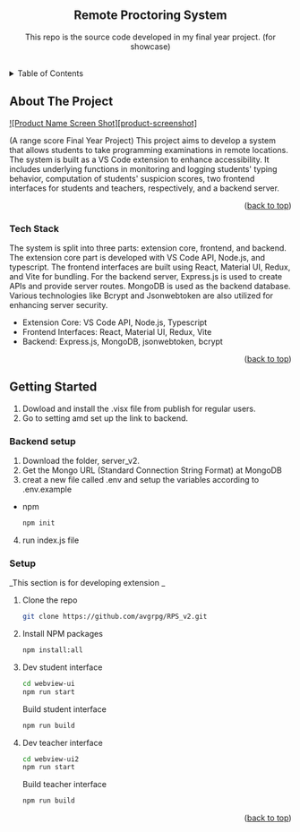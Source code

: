 

<!-- PROJECT LOGO -->
<br />
<div align="center">

  <h2 align="center">Remote Proctoring System</h2>

  <p align="center">
    This repo is the source code developed in my final year project. (for showcase)
    <br />
  </p>
  <br>
</div>



<!-- TABLE OF CONTENTS -->
<details>
  <summary>Table of Contents</summary>
  <ol>
    <li>
      <a href="#about-the-project">About The Project</a>
      <ul>
        <li><a href="#built-with">Tech Stack</a></li>
      </ul>
    </li>
    <li>
      <a href="#getting-started">Getting Started</a>
      <ul>
        <li><a href="#prerequisites">Backend setup</a></li>
        <li><a href="#installation">Setup</a></li>
      </ul>
    </li>
  </ol>
</details>



<!-- ABOUT THE PROJECT -->
## About The Project

[![Product Name Screen Shot][product-screenshot]]()

(A range score Final Year Project) This project aims to develop a system that allows students to take programming examinations in remote locations. The system is built as a VS Code extension to enhance accessibility. It includes underlying functions in monitoring and logging students' typing behavior, computation of students' suspicion scores, two frontend interfaces for students and teachers, respectively, and a backend server.

<p align="right">(<a href="#readme-top">back to top</a>)</p>



### Tech Stack

The system is split into three parts: extension core, frontend, and backend. The extension core part is developed with VS Code API, Node.js, and typescript. The frontend interfaces are built using React, Material UI, Redux, and Vite for bundling. For the backend server, Express.js is used to create APIs and provide server routes. MongoDB is used as the backend database. Various technologies like Bcrypt and Jsonwebtoken are also utilized for enhancing server security.

* Extension Core: VS Code API, Node.js, Typescript
* Frontend Interfaces: React, Material UI, Redux, Vite
* Backend: Express.js, MongoDB, jsonwebtoken, bcrypt

<p align="right">(<a href="#readme-top">back to top</a>)</p>



<!-- GETTING STARTED -->
## Getting Started

1. Dowload and install the .visx file from publish for regular users.
2. Go to setting amd set up the link to backend.


### Backend setup

1. Download the folder, server_v2.
2. Get the Mongo URL (Standard Connection String Format) at MongoDB
3. creat a new file called .env and setup the variables according to .env.example
* npm
  ```sh
  npm init
  ```
4. run index.js file

### Setup

_This section is for developing extension _

1. Clone the repo
   ```sh
   git clone https://github.com/avgrpg/RPS_v2.git
   ```
2. Install NPM packages
   ```sh
   npm install:all
   ```
3. Dev student interface 
   ```sh
   cd webview-ui
   npm run start
   ```
   Build student interface
   ```sh
   npm run build
   ```
4. Dev teacher interface 
   ```sh
   cd webview-ui2
   npm run start
   ```
   Build teacher interface
   ```sh
   npm run build
   ```

<p align="right">(<a href="#readme-top">back to top</a>)</p>
